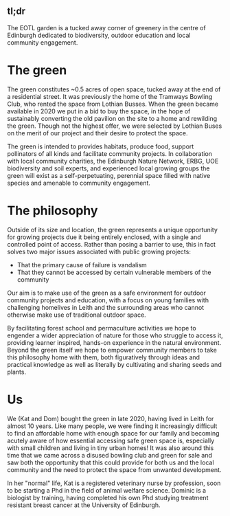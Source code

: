 ## tl;dr

The EOTL garden is a tucked away corner of greenery in the centre of 
Edinburgh dedicated to biodiversity, outdoor education and local community
engagement. 

# The green

The green constitutes ~0.5 acres of open space, tucked away at the end of a
residential street. It was previously the home of the Tramways Bowling Club,
who rented the space from Lothian Busses. When the green became available in
2020 we put in a bid to buy the space, in the hope of sustainably converting
the old pavilion on the site to a home and rewilding the green. Though not the
highest offer, we were selected by Lothian Buses on the merit of our project
and their desire to protect the space.

The green is intended to provides habitats, produce food, support pollinators
of all kinds and facilitate community projects. In collaboration with local
community charities, the Edinburgh Nature Network, ERBG, UOE biodiversity and
soil experts, and experienced local growing groups the green will exist as a
self-perpetuating, perennial space filled with native species and amenable to
community engagement.

# The philosophy

Outside of its size and location, the green represents a unique opportunity for
growing projects due it being entirely enclosed, with a single and
controlled point of access. Rather than posing a barrier to use, this in fact
solves two major issues associated with public growing projects:

- That the primary cause of failure is vandalism
- That they cannot be accessed by certain vulnerable members of the community

Our aim is to make use of the green as a safe environment for outdoor community
projects and education, with a focus on young families with challenging
homelives in Leith and the surrounding areas who cannot otherwise make use of
traditional outdoor space.

By facilitating forest school and permaculture activities we hope to engender a
wider appreciation of nature for those who struggle to access it, providing
learner inspired, hands-on experience in the natural environment. Beyond the
green itself we hope to empower community members to take this philosophy home
with them, both figuratively through ideas and practical knowledge as well as
literally by cultivating and sharing seeds and plants. 

# Us

We (Kat and Dom) bought the green in late 2020, having lived in Leith for
almost 10 years. Like many people, we were finding it increasingly difficult to
find an affordable home with enough space for our family and becoming acutely
aware of how essential accessing safe green space is, especially with small
children and living in tiny urban homes! It was also around this time that we
came across a disused bowling club and green for sale and saw both the opportunity
that this could provide for both us and the local community and the need to 
protect the space from unwanted development.

In her "normal" life, Kat is a registered veterinary nurse by profession, soon
to be starting a Phd in the field of animal welfare science. Dominic is a
biologist by training, having completed his own Phd studying treatment
resistant breast cancer at the University of Edinburgh. 
